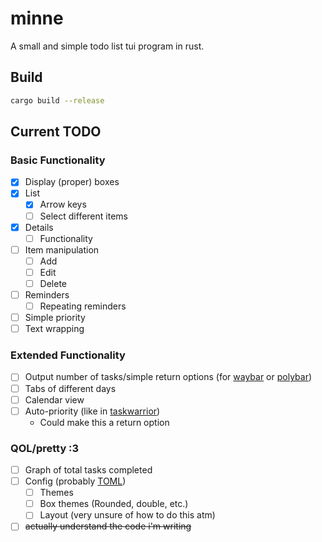 # minne
A small and simple todo list tui program in rust.

## Build
```sh
cargo build --release
```

## Current TODO
### Basic Functionality
- [X] Display (proper) boxes
- [X] List
  - [X] Arrow keys
  - [ ] Select different items
- [X] Details
  - [ ] Functionality
- [ ] Item manipulation
  - [ ] Add
  - [ ] Edit
  - [ ] Delete
- [ ] Reminders
  - [ ] Repeating reminders
- [ ] Simple priority
- [ ] Text wrapping
  
### Extended Functionality
- [ ] Output number of tasks/simple return options (for [waybar](https://github.com/Alexays/Waybar) or [polybar](https://github.com/polybar/polybar))
- [ ] Tabs of different days
- [ ] Calendar view
- [ ] Auto-priority (like in [taskwarrior](https://github.com/GothenburgBitFactory/taskwarrior))
  - Could make this a return option

### QOL/pretty :3
- [ ] Graph of total tasks completed
- [ ] Config (probably [TOML](https://github.com/toml-lang/toml))
  - [ ] Themes
  - [ ] Box themes (Rounded, double, etc.)
  - [ ] Layout (very unsure of how to do this atm)
- [ ] ~~actually understand the code i'm writing~~
